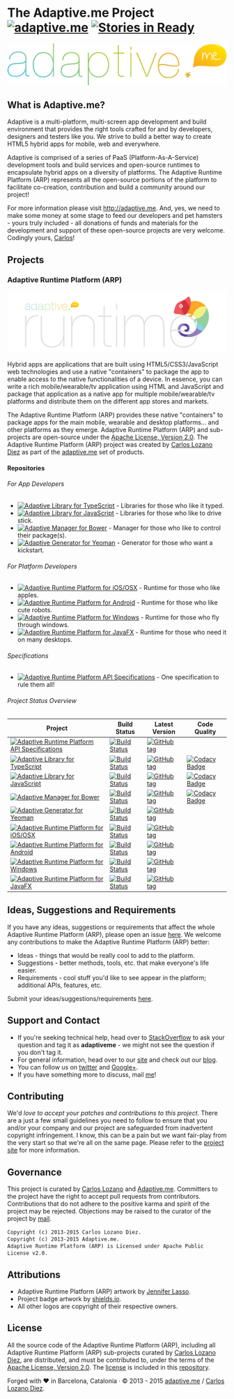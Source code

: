 # The Adaptive.me Project [![adaptive.me](https://img.shields.io/badge/adaptive-me-fdcb0e.svg)](http://adaptive.me) [![Stories in Ready](https://badge.waffle.io/adaptiveme/adaptiveme.github.io.svg?label=ready&title=Ready)](http://waffle.io/adaptiveme/adaptiveme.github.io)

[![adaptive.me](https://raw.githubusercontent.com/AdaptiveMe/AdaptiveMe.github.io/master/assets/logos/adaptive_logo.png)](http://adaptive.me) 

## What is Adaptive.me?
Adaptive is a multi-platform, multi-screen app development and build environment that provides the right tools crafted for and by developers, designers and testers like you. We strive to build a better way to create HTML5 hybrid apps for mobile, web and everywhere. 

Adaptive is comprised of a series of PaaS (Platform-As-A-Service) development tools and build services and open-source runtimes to encapsulate hybrid apps on a diversity of platforms. The Adaptive Runtime Platform (ARP) represents all the open-source portions of the platform to facilitate co-creation, contribution and build a community around our project!

For more information please visit <http://adaptive.me>. And, yes, we need to make some money at some stage to feed our developers and pet hamsters - yours truly included - all donations of funds and materials for the development and support of these open-source projects are very welcome. Codingly yours, [Carlos](https://github.com/carloslozano)! 

## Projects
### Adaptive Runtime Platform (ARP)
[![Adaptive Runtime Platform](https://raw.githubusercontent.com/AdaptiveMe/AdaptiveMe.github.io/master/assets/logos/transparent/arp_for_Runtime.png)](#)

Hybrid apps are applications that are built using HTML5/CSS3/JavaScript web technologies and use a native "containers" to package the app to enable access to the native functionalities of a device. In essence, you can write a rich mobile/wearable/tv application using HTML and JavaScript and package that application as a native app for multiple mobile/wearable/tv platforms and distribute them on the different app stores and markets.

The Adaptive Runtime Platform (ARP) provides these native "containers" to package apps for the main mobile, wearable and desktop platforms... and other platforms as they emerge. Adaptive Runtime Platform (ARP) and sub-projects are open-source under the [Apache License, Version 2.0](http://www.apache.org/licenses/LICENSE-2.0.html). The Adaptive Runtime Platform (ARP) project was created by [Carlos Lozano Diez](https://github.com/carloslozano) as part of the [adaptive.me](http://adaptive.me) set of products.
#### Repositories
###### For App Developers
* [![Adaptive Library for TypeScript](https://img.shields.io/badge/arp-typescript-0174c1.svg)](https://github.com/AdaptiveMe/adaptive-arp-typescript) - Libraries for those who like it typed.
* [![Adaptive Library for JavaScript](https://img.shields.io/badge/arp-javascript-yellow.svg)](https://github.com/AdaptiveMe/adaptive-arp-javascript) - Libraries for those who like to drive stick.
* [![Adaptive Manager for Bower](https://img.shields.io/badge/arp-bower-yellow.svg)](https://github.com/AdaptiveMe/bower-adaptiveme) - Manager for those who like to control their package(s).
* [![Adaptive Generator for Yeoman](https://img.shields.io/badge/arp-yeoman-yellow.svg)](https://github.com/AdaptiveMe/generator-adaptiveme) - Generator for those who want a kickstart.

###### For Platform Developers
* [![Adaptive Runtime Platform for iOS/OSX](https://img.shields.io/badge/arp-ios/osx-cccccc.svg)](https://github.com/AdaptiveMe/adaptive-arp-darwin) - Runtime for those who like apples.
* [![Adaptive Runtime Platform for Android](https://img.shields.io/badge/arp-android-a4c639.svg)](https://github.com/AdaptiveMe/adaptive-arp-android) - Runtime for those who like cute robots.
* [![Adaptive Runtime Platform for Windows](https://img.shields.io/badge/arp-windows-00bcf2.svg)](https://github.com/AdaptiveMe/adaptive-arp-windows) - Runtime for those who fly through windows.
* [![Adaptive Runtime Platform for JavaFX](https://img.shields.io/badge/arp-javafx-e76f00.svg)](https://github.com/AdaptiveMe/adaptive-arp-javafx) - Runtime for those who need it on many desktops.

###### Specifications 
* [![Adaptive Runtime Platform API Specifications](https://img.shields.io/badge/arp-specs-lightgrey.svg)](https://github.com/AdaptiveMe/adaptive-arp-api) - One specification to rule them all!

###### Project Status Overview

| Project | Build Status | Latest Version | Code Quality |
| ------- | ------------ | -------------- | ------------ |
| [![Adaptive Runtime Platform API Specifications](https://img.shields.io/badge/arp-specs-lightgrey.svg)](https://github.com/AdaptiveMe/adaptive-arp-api) | [![Build Status](https://travis-ci.org/AdaptiveMe/adaptive-arp-api.svg?branch=master)](https://travis-ci.org/AdaptiveMe/adaptive-arp-api) | [![GitHub tag](https://img.shields.io/github/tag/AdaptiveMe/adaptive-arp-api.svg)](https://github.com/AdaptiveMe/adaptive-arp-api) | |
| [![Adaptive Library for TypeScript](https://img.shields.io/badge/arp-typescript-0174c1.svg)](https://github.com/AdaptiveMe/adaptive-arp-typescript) | [![Build Status](https://api.travis-ci.org/AdaptiveMe/adaptive-arp-typescript.svg?branch=master)](https://travis-ci.org/AdaptiveMe/adaptive-arp-typescript) | [![GitHub tag](https://img.shields.io/github/tag/AdaptiveMe/adaptive-arp-typescript.svg)](https://github.com/AdaptiveMe/adaptive-arp-typescript) | [![Codacy Badge](https://www.codacy.com/project/badge/e88afab095404cdd88b70de43df182de)](https://www.codacy.com/public/carlos/adaptive-arp-javascript) |
| [![Adaptive Library for JavaScript](https://img.shields.io/badge/arp-javascript-yellow.svg)](https://github.com/AdaptiveMe/adaptive-arp-javascript) | [![Build Status](https://api.travis-ci.org/AdaptiveMe/adaptive-arp-javascript.svg?branch=master)](https://travis-ci.org/AdaptiveMe/adaptive-arp-javascript) | [![GitHub tag](https://img.shields.io/github/tag/AdaptiveMe/adaptive-arp-javascript.svg)](https://github.com/AdaptiveMe/adaptive-arp-javascript) | [![Codacy Badge](https://www.codacy.com/project/badge/e88afab095404cdd88b70de43df182de)](https://www.codacy.com/public/carlos/adaptive-arp-javascript) |
| [![Adaptive Manager for Bower](https://img.shields.io/badge/arp-bower-yellow.svg)](https://github.com/AdaptiveMe/bower-adaptiveme) | [![Build Status](https://travis-ci.org/AdaptiveMe/bower-adaptiveme.svg?branch=master)](https://travis-ci.org/AdaptiveMe/bower-adaptiveme) | [![GitHub tag](https://img.shields.io/github/tag/AdaptiveMe/bower-adaptiveme.svg)](https://github.com/AdaptiveMe/bower-adaptiveme) | [![Codacy Badge](https://www.codacy.com/project/badge/41c1f612d1c3475eafc1343994706fb1)](https://www.codacy.com/public/carlos/bower-adaptiveme) |
| [![Adaptive Generator for Yeoman](https://img.shields.io/badge/arp-yeoman-yellow.svg)](https://github.com/AdaptiveMe/generator-adaptiveme) | [![Build Status](https://travis-ci.org/AdaptiveMe/generator-adaptiveme.svg?branch=master)](https://travis-ci.org/AdaptiveMe/generator-adaptiveme) | [![GitHub tag](https://img.shields.io/github/tag/AdaptiveMe/generator-adaptiveme.svg)](https://github.com/AdaptiveMe/generator-adaptiveme) |  |
| [![Adaptive Runtime Platform for iOS/OSX](https://img.shields.io/badge/arp-ios/osx-cccccc.svg)](https://github.com/AdaptiveMe/adaptive-arp-darwin) | [![Build Status](https://travis-ci.org/AdaptiveMe/adaptive-arp-darwin.svg?branch=master)](https://travis-ci.org/AdaptiveMe/adaptive-arp-darwin) | [![GitHub tag](https://img.shields.io/github/tag/AdaptiveMe/adaptive-arp-darwin.svg)](https://github.com/AdaptiveMe/adaptive-arp-darwin) |  |
| [![Adaptive Runtime Platform for Android](https://img.shields.io/badge/arp-android-a4c639.svg)](https://github.com/AdaptiveMe/adaptive-arp-android) | [![Build Status](https://travis-ci.org/AdaptiveMe/adaptive-arp-android.svg?branch=master)](https://travis-ci.org/AdaptiveMe/adaptive-arp-android) | [![GitHub tag](https://img.shields.io/github/tag/AdaptiveMe/adaptive-arp-android.svg)](https://github.com/AdaptiveMe/adaptive-arp-android) | |
| [![Adaptive Runtime Platform for Windows](https://img.shields.io/badge/arp-windows-00bcf2.svg)](https://github.com/AdaptiveMe/adaptive-arp-windows) | [![Build Status](https://travis-ci.org/AdaptiveMe/adaptive-arp-windows.svg?branch=master)](https://travis-ci.org/AdaptiveMe/adaptive-arp-windows) | [![GitHub tag](https://img.shields.io/github/tag/AdaptiveMe/adaptive-arp-windows.svg)](https://github.com/AdaptiveMe/adaptive-arp-windows) |  |
| [![Adaptive Runtime Platform for JavaFX](https://img.shields.io/badge/arp-javafx-e76f00.svg)](https://github.com/AdaptiveMe/adaptive-arp-javafx) | [![Build Status](https://travis-ci.org/AdaptiveMe/adaptive-arp-javafx.svg?branch=master)](https://travis-ci.org/AdaptiveMe/adaptive-arp-javafx) | [![GitHub tag](https://img.shields.io/github/tag/AdaptiveMe/adaptive-arp-javafx.svg)](https://github.com/AdaptiveMe/adaptive-arp-javafx) |  |

## Ideas, Suggestions and Requirements
If you have any ideas, suggestions or requirements that affect the whole Adaptive Runtime Platform (ARP), please open an issue [here](https://github.com/AdaptiveMe/AdaptiveMe.github.io/issues). We welcome any contributions to make the Adaptive Runtime Platform (ARP) better:

* Ideas - things that would be really cool to add to the platform.
* Suggestions - better methods, tools, etc. that make everyone's life easier.
* Requirements - cool stuff you'd like to see appear in the platform; additional APIs, features, etc.

Submit your ideas/suggestions/requirements [here](https://github.com/AdaptiveMe/AdaptiveMe.github.io/issues).

## Support and Contact

* If you're seeking technical help, head over to [StackOverflow](http://stackoverflow.com/) to ask your question and tag it as **adaptiveme** - we might not see the question if you don't tag it. 
* For general information, head over to our [site](http://adaptive.me) and check out our [blog](http://adaptive.me/blog).
* You can follow us on [twitter](https://twitter.com/adaptiveme) and [Google+](http://www.google.com/+AdaptiveMe).
* If you have something more to discuss, mail [me](mailto:carlos@adaptive.me)!

## Contributing

We'd *love to accept your patches and contributions to this project*.  There are a just a few small guidelines you need to follow to ensure that you and/or your company and our project are safeguarded from inadvertent copyright infringement. I know, this can be a pain but we want fair-play from the very start so that we're all on the same page. Please refer to the [project site](http://adaptiveme.github.io) for more information.

## Governance

This project is curated by [Carlos Lozano][] and [Adaptive.me]. Committers to the project have the right to accept pull requests from contributors. Contributions that do not adhere to the positive karma and spirit of the project may be rejected. Objections may be raised to the curator of the project by [mail](mailto:carlos@adaptive.me). 

```
Copyright (c) 2013-2015 Carlos Lozano Diez.
Copyright (c) 2013-2015 Adaptive.me.
Adaptive Runtime Platform (ARP) is Licensed under Apache Public License v2.0.
```

[Carlos Lozano]: https://github.com/carloslozano
[Adaptive.me]: https://github.com/AdaptiveMe
## Attributions

* Adaptive Runtime Platform (ARP) artwork by [Jennifer Lasso](https://github.com/Jlassob).
* Project badge artwork by [shields.io](http://shields.io/).
* All other logos are copyright of their respective owners.

## License
All the source code of the Adaptive Runtime Platform (ARP), including all Adaptive Runtime Platform (ARP) sub-projects curated by [Carlos Lozano Diez](https://github.com/carloslozano), are distributed, and must be contributed to, under the terms of the [Apache License, Version 2.0](http://www.apache.org/licenses/LICENSE-2.0.html). The [license](https://raw.githubusercontent.com/AdaptiveMe/adaptive-arp-api/master/LICENSE) is included in this [repository](https://raw.githubusercontent.com/AdaptiveMe/adaptive-arp-api/master/LICENSE).

Forged with :heart: in Barcelona, Catalonia · © 2013 - 2015 [adaptive.me](http://adaptive.me) / [Carlos Lozano Diez](http://google.com/+CarlosLozano).
